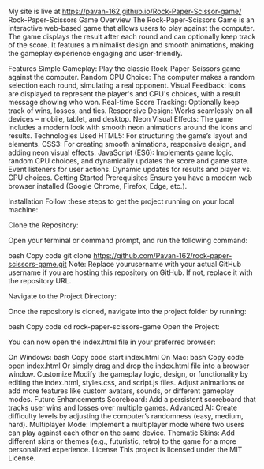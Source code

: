 My site is live at https://pavan-162.github.io/Rock-Paper-Scissor-game/
Rock-Paper-Scissors Game
Overview
The Rock-Paper-Scissors Game is an interactive web-based game that allows users to play against the computer. The game displays the result after each round and can optionally keep track of the score. It features a minimalist design and smooth animations, making the gameplay experience engaging and user-friendly.

Features
Simple Gameplay: Play the classic Rock-Paper-Scissors game against the computer.
Random CPU Choice: The computer makes a random selection each round, simulating a real opponent.
Visual Feedback: Icons are displayed to represent the player's and CPU's choices, with a result message showing who won.
Real-time Score Tracking: Optionally keep track of wins, losses, and ties.
Responsive Design: Works seamlessly on all devices – mobile, tablet, and desktop.
Neon Visual Effects: The game includes a modern look with smooth neon animations around the icons and results.
Technologies Used
HTML5: For structuring the game’s layout and elements.
CSS3: For creating smooth animations, responsive design, and adding neon visual effects.
JavaScript (ES6): Implements game logic, random CPU choices, and dynamically updates the score and game state.
Event listeners for user actions.
Dynamic updates for results and player vs. CPU choices.
Getting Started
Prerequisites
Ensure you have a modern web browser installed (Google Chrome, Firefox, Edge, etc.).

Installation
Follow these steps to get the project running on your local machine:

Clone the Repository:

Open your terminal or command prompt, and run the following command:

bash
Copy code
git clone https://github.com/Pavan-162/rock-paper-scissors-game.git
Note: Replace yourusername with your actual GitHub username if you are hosting this repository on GitHub. If not, replace it with the repository URL.

Navigate to the Project Directory:

Once the repository is cloned, navigate into the project folder by running:

bash
Copy code
cd rock-paper-scissors-game
Open the Project:

You can now open the index.html file in your preferred browser:

On Windows:
bash
Copy code
start index.html
On Mac:
bash
Copy code
open index.html
Or simply drag and drop the index.html file into a browser window.
Customize
Modify the gameplay logic, design, or functionality by editing the index.html, styles.css, and script.js files.
Adjust animations or add more features like custom avatars, sounds, or different gameplay modes.
Future Enhancements
Scoreboard: Add a persistent scoreboard that tracks user wins and losses over multiple games.
Advanced AI: Create difficulty levels by adjusting the computer’s randomness (easy, medium, hard).
Multiplayer Mode: Implement a multiplayer mode where two users can play against each other on the same device.
Thematic Skins: Add different skins or themes (e.g., futuristic, retro) to the game for a more personalized experience.
License
This project is licensed under the MIT License.

